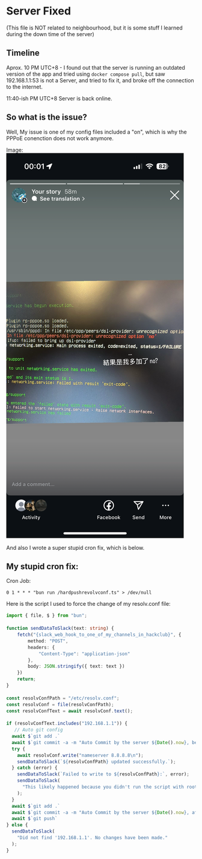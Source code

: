 # Server Fixed
(This file is NOT related to neighbourhood, but it is some stuff I learned during the down time of the server)

## Timeline
Aprox. 10 PM UTC+8 - I found out that the server is running an outdated version of the app and tried using `docker compose pull`, but saw 192.168.1.1:53 is not a Server, and tried to fix it, and broke off the connection to the internet.

11:40-ish PM UTC+8 Server is back online.

## So what is the issue?
Well, My issue is one of my config files included a "on", which is why the PPPoE conenction does not work anymore.

Image:
![](/.github/OTHER/ig_story_58m.png)

And also I wrote a super stupid cron fix, which is below.

## My stupid cron fix:
Cron Job:
```
0 1 * * * "bun run /hardpushrevolvconf.ts" > /dev/null
```

Here is the script I used to force the change of my resolv.conf file:
```typescript
import { file, $ } from "bun";

function sendDataToSlack(text: string) {
	fetch("{slack_web_hook_to_one_of_my_channels_in_hackclub}", {
		method: "POST",
		headers: {
			"Content-Type": "application-json"
		},
		body: JSON.stringify({ text: text })
	})
	return;
}

const resolvConfPath = "/etc/resolv.conf";
const resolvConf = file(resolvConfPath);
const resolvConfText = await resolvConf.text();

if (resolvConfText.includes("192.168.1.1")) {
   // Auto git config
  await $`git add .`
  await $`git commit -a -m "Auto Commit by the server ${Date().now}, before doing stuff into resolvConf"`
  try {
    await resolvConf.write("nameserver 8.8.8.8\n");
    sendDataToSlack(`${resolvConfPath} updated successfully.`);
  } catch (error) {
    sendDataToSlack(`Failed to write to ${resolvConfPath}:`, error);
    sendDataToSlack(
      "This likely happened because you didn't run the script with root privileges (e.g., 'sudo bun run script.ts')."
    );
  }
  await $`git add .`
  await $`git commit -a -m "Auto Commit by the server ${Date().now}, after doing stuff into resolvConf"`
  await $`git push`
} else {
  sendDataToSlack(
    "Did not find '192.168.1.1'. No changes have been made."
  );
}

```
